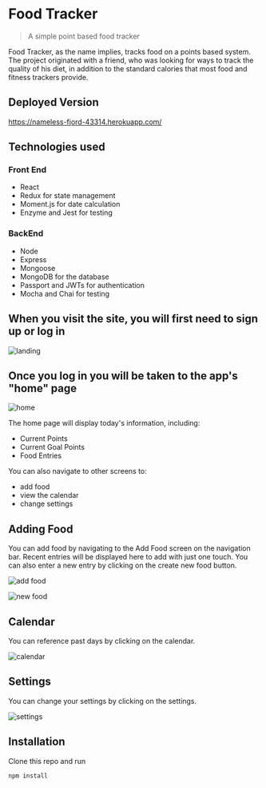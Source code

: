 # Food Tracker

> A simple point based food tracker

Food Tracker, as the name implies, tracks food on a points based system. 
The project originated with a friend, who was looking for ways to track the quality of his diet, in addition to the standard calories that most food and fitness trackers provide.

## Deployed Version
https://nameless-fjord-43314.herokuapp.com/

## Technologies used

### Front End
* React
* Redux for state management
* Moment.js for date calculation
* Enzyme and Jest for testing

### BackEnd
* Node
* Express
* Mongoose
* MongoDB for the database
* Passport and JWTs for authentication
* Mocha and Chai for testing

## When you visit the site, you will first need to sign up or log in

![landing](https://i.imgur.com/tql3L9b.png)

## Once you log in you will be taken to the app's "home" page

![home](https://i.imgur.com/MM2sZOg.png)

The home page will display today's information, including:

* Current Points
* Current Goal Points
* Food Entries

You can also navigate to other screens to:

* add food
* view the calendar
* change settings

## Adding Food

You can add food by navigating to the Add Food screen on the navigation bar.
Recent entries will be displayed here to add with just one touch.
You can also enter a new entry by clicking on the create new food button.

![add food](https://i.imgur.com/bdTZIuU.png)

![new food](https://i.imgur.com/DukruaN.png)

## Calendar

You can reference past days by clicking on the calendar.

![calendar](https://i.imgur.com/vacYRjy.png)

## Settings

You can change your settings by clicking on the settings.

![settings](https://i.imgur.com/Gb8iKDz.png)

## Installation

Clone this repo and run 
```
npm install
```